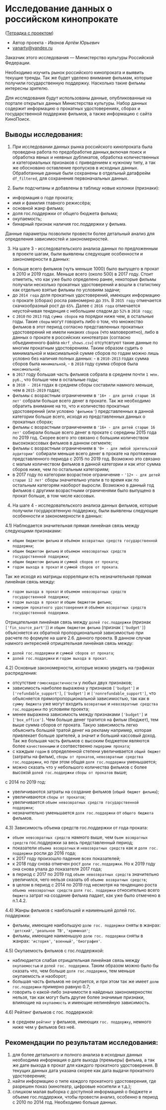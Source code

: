 # Исследование данных о российском кинопрокате

([Тетрадка с проектом](https://github.com/Vanarty/Yandex-Projects/blob/main/analytics_eda/research_the_Russian_film_distribution/research_the_Russian_film_distribution.ipynb))

* Автор проекта - *Иванов Артём Юрьевич*
* vanarty@yandex.ru

Заказчик этого исследования — Министерство культуры Российской Федерации.

Необходимо изучить рынок российского кинопроката и выявить текущие тренды. Так же будет уделено внимание фильмам, которые получили государственную поддержку. Насколько такие фильмы интересны зрителю.

Для исследования будут использованы данные, опубликованные на портале открытых данных Министерства культуры. Набор данных содержит информацию о прокатных удостоверениях, сборах и государственной поддержке фильмов, а также информацию с сайта КиноПоиск.

## Выводы исследования:
1) При исследовании данных рынка российского кинопроката была проведена работа по предобработке данных,включая поиск и обработка явных и неявных дубликатов, обработка количественных и категориальных признаков с приведением к нужному типу, а так же обосновано оставление пропусков в исходных данных. Обработанные данные были сохранены в отдельный датафрейм `df_filtered`, для сохранения первоначальных данных. 

2) Были подсчитаны и добавлены в таблицу новые колонки (признаки):

* информация о годе проката;
* имя и фамилия главного режиссёра;
* основной жанр фильма;
* доля гос.поддержки от общего бюджета фильма;
* окупаемость;
* бинарный признак наличия гос.поддержки у фильма.

Данные параметры позволили провести более детальный анализ для определения зависимостей и закономерностей.

3) На шаге 3 - исследовательского анализа  данных по предложенным в проекте шагам, были выявлены следующие особенности и закономерности в данных:

* больше всего фильмов (чуть меньше 1000) было выпущего в прокат в 2010 и 2019 годах. Меньше всего (около 500) в 2017 году. Стоит отметить, что как уже было определено ранее, некоторые фильмы получали несколько прокатных удостоверений и вошли в статистику как отдельно взятые фильмы по условиям задачи;
* до `2014 года` доля прокатных удостоверений, имеющих информацию о прокате (сборах) росла равномерно до `35%`. В `2015 году` отмечается скачкообразный рост до `65%`. Далее с `2016 года` отмечается неустойчивая тенденция с небольшим спадом до `52%` в `2018 году`;
* с `2010` по `2013` год `сумма сборов` на порядки ниже чем, в остальные годы. Такие `сборы` могут говорить либо о том, что множество фильмов в этот период согласно представленных прокатных удостоверений не имели никаких `сборов` (что маловероятно), либо в данных о прокате в российских кинотеатрах (согласно объединенного файла `mkrf_shows.csv`) отсутсвтуют такие данные по многим прокатным удостоврениям. Таким образом судить о минимальной и максимальной сумме сборов по годам можно лишь условно без наличия полных данных: - в `2010-2013` годах сумма сборов была `минимальной`, - в `2018` году сумма сборов была `максимальной`;
* в `2017` году большая часть фильмов собрала в среднем почти `1 млн. руб.`, что больше чем в остальные годы;
* в `2010 - 2014` годах в среднем сборы составили намного меньше, чем в `2015-2019` годах;
* фильмы с возрастным ограничением в `'16+ - для детей старше 16 лет'` собрали больше всего денег в прокате. Так же необходимо обратить внимание на то, что и количество прокатных удостоверений (или условно `'фильмов'`) представленных в данной категории больше всего, исходя из представленных данных о прокатных сборах;
* фильмы с возрастным ограничением в `'16+ - для детей старше 16 лет'` собирали больше всего денег в прокате с середины 2015 года по 2019 год. Скорее всего это связано с большим количеством высококассовых фильмов в данном сегменте; 
* фильмы с возрастным ограничением в `'0+ - для любой зрительской аудитории'` собирали меньше всего денег в прокате на протяжении представленного периода с 2015 по 2019 год. Возможно это связано с малым количеством фильмов в данной категории и как итог сумма сборов ниже, чем по остальным категориям;
* в 2017 году по категории возрастное ограничение - `'12+ - для детей старше 12 лет'` сборы значительно упали в то время как по остальным категорям наоборот выросли. Возможно в данный год фильмов с другими возрастными ограниченями было выпущено в прокат больше, в том числе кассовых.

4) На шаге 4 - исследовательского анализа данных фильмов, которые получили государсвтенную поддержку, были выявлены следующие особенности и закономерности в данных:

4.1) Наблюдается значительная прямая линейная связь между следующими признаками:

* `общим бюджетом фильма` и `объёмом возвратных средств государственной поддержки`;
* `общим бюджетом фильма` и `объемом невозвратных средств государственной поддержки`;
* `общим бюджетом фильма` и `суммой сборов от проката`;
* `годом выхода в прокат` и `суммой сборов от проката`.

Так же исходя из матрицы корреляции есть незначительная прямая линейная связь между:

* `годом выхода в прокат` и `объемом невозвратных средств государственной поддержки`;
* `годом выхода в прокат` и `общим бюджетом фильма`;
* `номером прокатного удостоверения` и `объёмом возвратных средств государственной поддержки`.

Отрицательная линейная связь между `долей гос.поддержки` (признак `['fin_source_part']`) и `общим бюджетом фильма` (признак `['budget']`) объясняется их обратной пропорциональной зависимостью при расчете по формуле на шаге 2.6. данного проекта. В данном случае намного интересней отрицательная линейная связь между:

* `долей гос.поддержки` и `суммой сборов от проката`; 
* `долей гос.поддержки` и `годом выхода в прокат`.

4.2) Основные закономерности, которые можно увидеть на графиках распредления:

* отсутствие `гомоскедастичности` у любых двух признаков;
* зависимость наиболее выражена у признаков `['budget']` и `['refundable_support']`, `['budget']` и `['nonrefundable_support']`, что объясняется прямопропорциональной зависимостью, так как в `сумму бюджета` уже могут входить `возвратные` и `невозвратные средства гос.поддержки` по условиям проекта;
* менее выражена зависимость между признаками `['budget']` и `['box_office']`. Чем больше денег тратится на фильм (бюджет), тем выше сумма сборов от проката. Такую зависимость легко объяснить большей тратой денег на рекламу например, которая привлекает больше зрителей, а значит и больший кассовый доход. Так же большая часть фильмов с высоким бюджетом являются более `качественными` и соотвественно `лидерами проката`;
* с каждым `годом` в определенной степени увеличивается `общий бюджет` (затраты на фильм), `сборы от прокатов`, `невозвратные средства гос.поддержки`, но при этом общая `доля гос.поддержки` уменьшается;
* можно сказать что у небольшого количества фильмов с более высокой `долей гос.поддержки` `сборы от прокатов` выше;

c 2014 по 2019 год:

* увеличиваются затраты на создание фильмов (`общий бюджет фильма`);
* увеличиваются `сборы от прокатов`;
* увеличивается `объем невозвратных средств государственной поддержки`;
* незначительно уменьшается `доля гос.поддержки` от `общего бюджета` фильмов.

4.3) Зависимость объема средств гос.поддержки от года проката:

* `объем невозвратных средств` намного выше, чем `бъем возвратных средств` гос.поддержки за весь представленный период;
* показатели `объема возвратных` и `невозвратных средств` как и `доля гос. поддержки` росли до 2016 года;
* к 2017 году произошло падение всех показателей;
* к 2018 году снова отмечен рост `доли гос.поддержки`. Но к 2019 году она снова упала до показателя 2017 года;
* в период с 2017 по 2019 год `объем невозвратных средств` значительно увеличился, чего нельзя сказать об `объеме возвратных средств`;
* в целом в период с 2014 по 2019 год несмотря на тенденцию роста `объема невозвратных средств` `доля гос. поддержки` относительно всего `бюджета` затрат на создание фильма падает, как уже было отмечено в п.1.4.2.

4.4) Жанры фильмов с наибольшей и наименьшей долей гос. поддержки:

* фильмы, имеющие наибольшую `долю гос. поддержки` сняты в жанрах: `'детский'`, `'реальное ТВ'`, `'криминал'`;
* фильмы, имеющие наименьшую `долю гос. поддержки` сняты в жанрах: `'история'`, `'военный'`, `'биография'`.

4.5) Окупаемость фильмов с гос.поддержкой:

* наблюдается слабая отрицательная линейная связь между `окупаемостью` и `долей гос. поддержки`. Таким образом можно было бы сказать что, чем больше `доля гос.поддержки`, тем меньше окупаемость и наоборот; 
* большая часть фильмов не окупается, и при этом так же имеет `долю гос.поддержки` примерно равную 0.7; 
* говорить о какой-либо значимости в найденых закономерностях нельзя, так как могут быть другие более значимые признаки, влияющие на `окупаемость` и имеющие нелинейную зависимость.

4.6) Рейтинг фильмов с гос. поддержкой: 

* в среднем `рейтинг` у фильмов, имеющих `гос. поддержку`, немного ниже чем у фильмов без неё.

## Рекомендации по результатам исследования:
1) для более детального и полного анализа в исходных данных необходима информация о дате выхода (премьеры) фильма, а так же дате  выхода в прокат для каждого прокатного удостоверения. В текущих данных дата указана скорее как дата выдачи прокатного удостоверения;
2) найти информацию о типе каждого прокатного удостоверения, где разрешен показ (кинотеатр, цифровые носители и т.д.);
3) слишком малая выборка с доступной информацией о бюджете и объеме гос.поддержки, чтобы провести анализ, особенно в период с 2010 по 2014 год. Необходимо больше данных.
